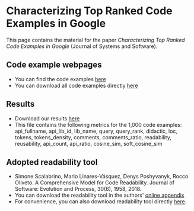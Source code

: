 # Characterizing Top Ranked Code Examples in Google

This page contains the material for the paper *Characterizing Top Ranked Code Examples in Google* (Journal of Systems and Software).

## Code example webpages

- You can find the code examples [here](./code-examples)
- You can download all code examples directly [here](https://github.com/andrehora/jss-code-examples/blob/main/code-examples/code-examples.zip)

## Results

- Download our results [here](./dataset/dataset.csv)
- This file contains the following metrics for the 1,000 code examples: api_fullname, api_lib_id, lib_name, query, query_rank, didactic, loc, tokens, tokens_density, comments, comments_ratio, readability, reusability, api_count, api_ratio, cosine_sim, soft_cosine_sim

## Adopted readability tool

- Simone Scalabrino, Mario Linares-Vásquez, Denys Poshyvanyk, Rocco Oliveto. A Comprehensive Model for Code Readability. Journal of Software: Evolution and Process, 30(6), 1958, 2018.
- You can download the readability tool in the authors' [online appendix](https://dibt.unimol.it/report/readability)
- For convenience, you can also download readability tool directly [here](./readability-tool/readability.zip).
